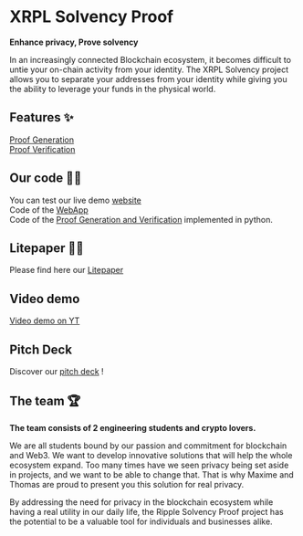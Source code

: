 # **XRPL Solvency Proof**

**Enhance privacy, Prove solvency**

In an increasingly connected Blockchain ecosystem, it becomes difficult to untie your on-chain activity from your identity. The XRPL Solvency project allows you to separate your addresses from your identity while giving you the ability to leverage your funds in the physical world.

## **Features** ✨

[Proof Generation](https://web-app-wfog.vercel.app/generateproof)  
[Proof Verification](https://web-app-wfog.vercel.app/verifyproof)

## **Our code** 👨‍💻

You can test our live demo [website](https://web-app-wfog.vercel.app/)  
Code of the [WebApp](https://github.com/XRPL-Solvency/webApp)  
Code of the [Proof Generation and Verification](https://github.com/XRPL-Solvency/localExecutables) implemented in python.

## **Litepaper** 👨‍💼 

Please find here our [Litepaper](https://github.com/XRPL-Solvency/.github/blob/main/Litepaper.md)  

## **Video demo**

[Video demo on YT]()  

## **Pitch Deck**

Discover our [pitch deck](https://github.com/XRPL-Solvency/.github/blob/main/XRPLSolvency_pitch_deck.pdf) ! 

## **The team** 🏆

**The team consists of 2 engineering students and crypto lovers.**

We are all students bound by our passion and commitment for blockchain and Web3. We want to develop innovative solutions that will help the whole ecosystem expand. Too many times have we seen privacy being set aside in projects, and we want to be able to change that. That is why Maxime and Thomas are proud to present you this solution for real privacy.

By addressing the need for privacy in the blockchain ecosystem while having a real utility in our daily life, the Ripple Solvency Proof project has the potential to be a valuable tool for individuals and businesses alike.
